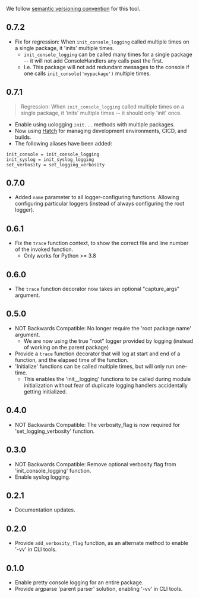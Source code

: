 We follow [semantic versioning convention](https://semver.org/) for this tool.

## 0.7.2

* Fix for regression: When `init_console_logging` called multiple times on a single package, it 'inits' multiple times.
    * `init_console_logging` can be called many times for a single package --  it will not add ConsoleHandlers any calls past the first.
    * I.e. This package will not add redundant messages to the console if one calls `init_console('mypackage')` multiple times.

## 0.7.1

> Regression: When `init_console_logging` called multiple times on a single package, it 'inits' multiple times -- it should only 'init' once.

* Enable using uologging `init...` methods with multiple packages.
* Now using [Hatch](https://github.com/pypa/hatch) for managing development environments, CICD, and builds.
* The following aliases have been added:
```
init_console = init_console_logging
init_syslog = init_syslog_logging
set_verbosity = set_logging_verbosity
```

## 0.7.0

* Added `name` parameter to all logger-configuring functions. Allowing configuring particular loggers (instead of always configuring the root logger).

## 0.6.1

* Fix the `trace` function context, to show the correct file and line number of the invoked function.
    *  Only works for Python >= 3.8

## 0.6.0

* The `trace` function decorator now takes an optional "capture_args" argument.

## 0.5.0

* NOT Backwards Compatible: No longer require the 'root package name' argument.
    * We are now using the true "root" logger provided by logging (instead of working on the parent package)
* Provide a `trace` function decorator that will log at start and end of a function, and the elapsed time of the function.
* 'Initialize' functions can be called multiple times, but will only run one-time.
    * This enables the 'init__logging' functions to be called during module initialization without fear of duplicate logging handlers accidentally getting initialized.

## 0.4.0

* NOT Backwards Compatible: The verbosity_flag is now required for 'set_logging_verbosity' function.

## 0.3.0

* NOT Backwards Compatible: Remove optional verbosity flag from 'init_console_logging' function.
* Enable syslog logging.

## 0.2.1

* Documentation updates.

## 0.2.0

* Provide `add_verbosity_flag` function, as an alternate method to enable '-vv' in CLI tools.

## 0.1.0

* Enable pretty console logging for an entire package.
* Provide argparse 'parent parser' solution, enabling '-vv' in CLI tools.